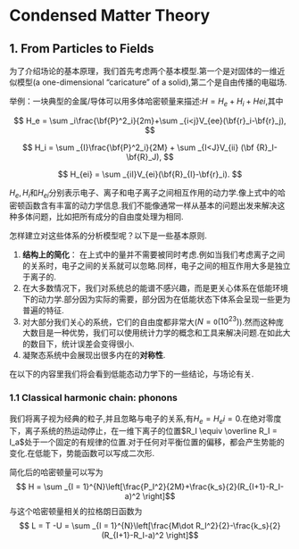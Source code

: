 # Condensed Matter Theory

## 1. From Particles to Fields

为了介绍场论的基本原理，我们首先考虑两个基本模型.第一个是对固体的一维近似模型(a one-dimensional “caricature” of a solid),第二个是自由传播的电磁场.

举例：一块典型的金属/导体可以用多体哈密顿量来描述:$H = H_e+H_i+Hei$,其中

$$
H_e = \sum _i\frac{\bf{P}^2_i}{2m}+\sum _{i<j}V_{ee}(\bf{r}_i-\bf{r}_j),
$$

$$
H_i = \sum _{I}\frac{\bf{P}^2_i}{2M} + \sum _{I<J}V_{ii}      (\bf {R}_I-\bf{R}_J),
$$

$$
H_{ei} = \sum _{iI}V_{ei}(\bf{R}_{I}-\bf{r}_i).
$$

$H_e,H_i$和$H_{ei}$分别表示电子、离子和电子离子之间相互作用的动力学.像上式中的哈密顿函数含有丰富的动力学信息.我们不能像通常一样从基本的问题出发来解决这种多体问题，比如把所有成分的自由度处理为相同.

怎样建立对这些体系的分析模型呢？以下是一些基本原则.

1. **结构上的简化**： 在上式中的量并不需要被同时考虑.例如当我们考虑离子之间的关系时，电子之间的关系就可以忽略.同样，电子之间的相互作用大多是独立于离子的.
2. 在大多数情况下，我们对系统总的能谱不感兴趣，而是更关心体系在低能环境下的动力学.部分因为实际的需要，部分因为在低能状态下体系会呈现一些更为普遍的特征.
3. 对大部分我们关心的系统，它们的自由度都非常大($N = \mathtt O (10^{23})$).然而这种庞大数目是一种优势，我们可以使用统计力学的概念和工具来解决问题.在如此大的数目下，统计误差会变得很小.
4. 凝聚态系统中会展现出很多内在的**对称性**.

在以下的内容里我们将会看到低能态动力学下的一些结论，与场论有关.

### 1.1 Classical harmonic chain: phonons

我们将离子视为经典的粒子,并且忽略与电子的关系,有$H_e = H_ei = 0$.在绝对零度下，离子系统的热运动停止，在一维下离子的位置$R_I \equiv \overline R_I = I_a$处于一个固定的有规律的位置.对于任何对平衡位置的偏移，都会产生势能的变化.在低能下，势能函数可以写成二次形.

简化后的哈密顿量可以写为
$$ H = \sum _{I = 1}^{N}\left[\frac{P_I^2}{2M}+\frac{k_s}{2}(R_{I+1}-R_I-a)^2 \right]$$
与这个哈密顿量相关的拉格朗日函数为
$$ L = T -U = \sum _{I = 1}^{N}\left[\frac{M\dot R_I^2}{2}-\frac{k_s}{2}(R_{I+1}-R_I-a)^2 \right]$$